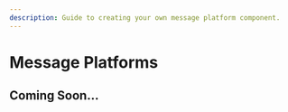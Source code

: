 ```yaml
---
description: Guide to creating your own message platform component.
---
```


# Message Platforms

## Coming Soon...

